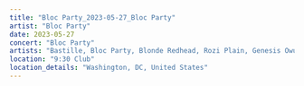 ```yaml
---
title: "Bloc Party_2023-05-27_Bloc Party"
artist: "Bloc Party"
date: 2023-05-27
concert: "Bloc Party"
artists: "Bastille, Bloc Party, Blonde Redhead, Rozi Plain, Genesis Owusu, Paramore"
location: "9:30 Club"
location_details: "Washington, DC, United States"
---
```

